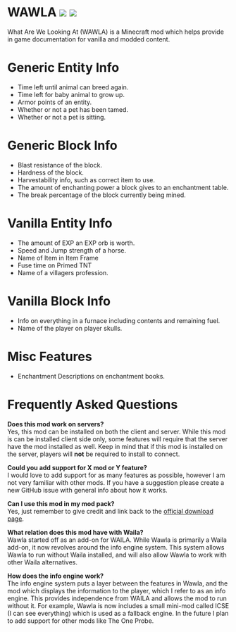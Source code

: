 # WAWLA [![](http://cf.way2muchnoise.eu/224712.svg)](https://minecraft.curseforge.com/projects/wawla-what-are-we-looking-at) [![](http://cf.way2muchnoise.eu/versions/224712.svg)](https://minecraft.curseforge.com/projects/wawla-what-are-we-looking-at)
What Are We Looking At (WAWLA) is a Minecraft mod which helps provide in game documentation for vanilla and modded content. 

# Generic Entity Info
- Time left until animal can breed again.
- Time left for baby animal to grow up.
- Armor points of an entity.
- Whether or not a pet has been tamed.
- Whether or not a pet is sitting.

# Generic Block Info
- Blast resistance of the block.
- Hardness of the block.
- Harvestability info, such as correct item to use.
- The amount of enchanting power a block gives to an enchantment table.
- The break percentage of the block currently being mined.

# Vanilla Entity Info
- The amount of EXP an EXP orb is worth.
- Speed and Jump strength of a horse.
- Name of Item in Item Frame
- Fuse time on Primed TNT
- Name of a villagers profession. 

# Vanilla Block Info
- Info on everything in a furnace including contents and remaining fuel.
- Name of the player on player skulls. 

# Misc Features
- Enchantment Descriptions on enchantment books.

# Frequently Asked Questions
**Does this mod work on servers?**    
Yes, this mod can be installed on both the client and server. While this mod is can be installed client side only, some features will require that the server have the mod installed as well. Keep in mind that if this mod is installed on the server, players will **not** be required to install to connect. 

**Could you add support for X mod or Y feature?**    
I would love to add support for as many features as possible, however I am not very familiar with other mods. If you have a suggestion please create a new GitHub issue with general info about how it works. 

**Can I use this mod in my mod pack?**    
Yes, just remember to give credit and link back to the [official download page](https://minecraft.curseforge.com/projects/wawla-what-are-we-looking-at).

**What relation does this mod have with Waila?**    
Wawla started off as an add-on for WAILA. While Wawla is primarily a Waila add-on, it now revolves around the info engine system. This system allows Wawla to run without Waila installed, and will also allow Wawla to work with other Waila alternatives. 

**How does the info engine work?**    
The info engine system puts a layer between the features in Wawla, and the mod which displays the information to the player, which I refer to as an info engine. This provides independence from WAILA and allows the mod to run without it. For example, Wawla is now includes a small mini-mod called ICSE (I can see everything) which is used as a fallback engine. In the future I plan to add support for other mods like The One Probe. 

